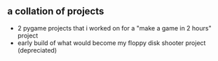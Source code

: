 ## a collation of projects

- 2 pygame projects that i worked on for a "make a game in 2 hours" project
- early build of what would become my floppy disk shooter project (depreciated)
